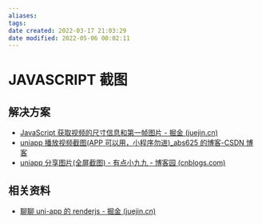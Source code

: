 ```yaml
---
aliases:
tags:
date created: 2022-03-17 21:03:29
date modified: 2022-05-06 00:02:11
---
```


# JAVASCRIPT 截图

## 解决方案

- [JavaScript 获取视频的尺寸信息和第一帧图片 - 掘金 (juejin.cn)](https://juejin.cn/post/6844904115445694477)
- [uniapp 播放视频截图(APP 可以用，小程序勿进)_abs625 的博客-CSDN 博客](https://blog.csdn.net/abs625/article/details/122238168)
- [uniapp 分享图片(全屏截图) - 有点小九九 - 博客园 (cnblogs.com)](https://www.cnblogs.com/chenghuayike/p/14950518.html)

## 相关资料

- [聊聊 uni-app 的 renderjs - 掘金 (juejin.cn)](https://juejin.cn/post/6974552469917401125)
